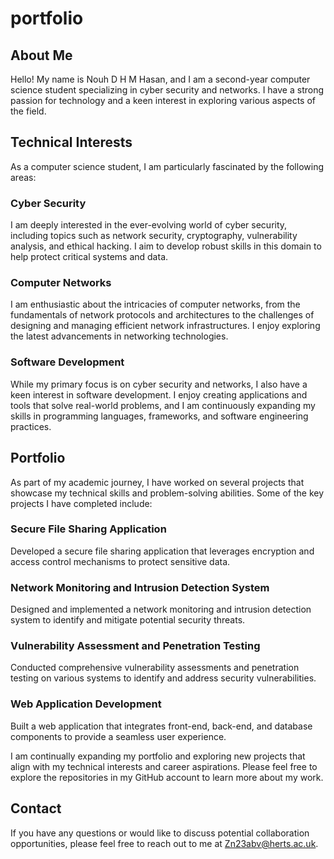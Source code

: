 # portfolio

## About Me
Hello! My name is Nouh D H M Hasan, and I am a second-year computer science student specializing in cyber security and networks. I have a strong passion for technology and a keen interest in exploring various aspects of the field.

## Technical Interests
As a computer science student, I am particularly fascinated by the following areas:

### Cyber Security
I am deeply interested in the ever-evolving world of cyber security, including topics such as network security, cryptography, vulnerability analysis, and ethical hacking. I aim to develop robust skills in this domain to help protect critical systems and data.

### Computer Networks
I am enthusiastic about the intricacies of computer networks, from the fundamentals of network protocols and architectures to the challenges of designing and managing efficient network infrastructures. I enjoy exploring the latest advancements in networking technologies.

### Software Development
While my primary focus is on cyber security and networks, I also have a keen interest in software development. I enjoy creating applications and tools that solve real-world problems, and I am continuously expanding my skills in programming languages, frameworks, and software engineering practices.

## Portfolio
As part of my academic journey, I have worked on several projects that showcase my technical skills and problem-solving abilities. Some of the key projects I have completed include:

### Secure File Sharing Application
Developed a secure file sharing application that leverages encryption and access control mechanisms to protect sensitive data.

### Network Monitoring and Intrusion Detection System
Designed and implemented a network monitoring and intrusion detection system to identify and mitigate potential security threats.

### Vulnerability Assessment and Penetration Testing
Conducted comprehensive vulnerability assessments and penetration testing on various systems to identify and address security vulnerabilities.

### Web Application Development
Built a web application that integrates front-end, back-end, and database components to provide a seamless user experience.

I am continually expanding my portfolio and exploring new projects that align with my technical interests and career aspirations. Please feel free to explore the repositories in my GitHub account to learn more about my work.

## Contact
If you have any questions or would like to discuss potential collaboration opportunities, please feel free to reach out to me at Zn23abv@herts.ac.uk.
